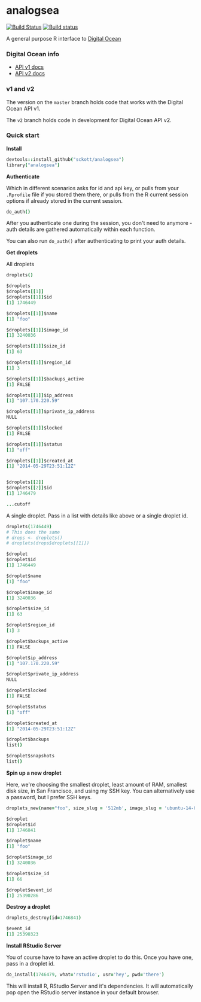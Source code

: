 analogsea
=======

[![Build Status](https://api.travis-ci.org/sckott/analogsea.png)](https://travis-ci.org/sckott/analogsea)
[![Build status](https://ci.appveyor.com/api/projects/status/ll9lcqafuw338q0h/branch/master)](https://ci.appveyor.com/project/sckott/analogsea/branch/master)

A general purpose R interface to [Digital Ocean](https://www.digitalocean.com/)

### Digital Ocean info

+ [API v1 docs](https://developers.digitalocean.com/)
+ [API v2 docs](https://developers.digitalocean.com/v2/)

### v1 and v2

The version on the `master` branch holds code that works with the Digital Ocean API v1.

The `v2` branch holds code in development for Digital Ocean API v2.

### Quick start

__Install__

```coffee
devtools::install_github("sckott/analogsea")
library("analogsea")
```

__Authenticate__

Which in different scenarios asks for id and api key, or pulls from your `.Rprofile` file if you stored them there, or pulls from the R current session options if already stored in the current session.

```coffee
do_auth()
```

After you authenticate one during the session, you don't need to anymore - auth details are gathered automatically within each function.

You can also run `do_auth()` after authenticating to print your auth details.

__Get droplets__

All droplets

```coffee
droplets()
```

```coffee
$droplets
$droplets[[1]]
$droplets[[1]]$id
[1] 1746449

$droplets[[1]]$name
[1] "foo"

$droplets[[1]]$image_id
[1] 3240036

$droplets[[1]]$size_id
[1] 63

$droplets[[1]]$region_id
[1] 3

$droplets[[1]]$backups_active
[1] FALSE

$droplets[[1]]$ip_address
[1] "107.170.220.59"

$droplets[[1]]$private_ip_address
NULL

$droplets[[1]]$locked
[1] FALSE

$droplets[[1]]$status
[1] "off"

$droplets[[1]]$created_at
[1] "2014-05-29T23:51:12Z"


$droplets[[2]]
$droplets[[2]]$id
[1] 1746479

...cutoff
```

A single droplet. Pass in a list with details like above or a single droplet id.

```coffee
droplets(1746449)
# This does the same
# drops <- droplets()
# droplets(drops$droplets[[1]])
```

```coffee
$droplet
$droplet$id
[1] 1746449

$droplet$name
[1] "foo"

$droplet$image_id
[1] 3240036

$droplet$size_id
[1] 63

$droplet$region_id
[1] 3

$droplet$backups_active
[1] FALSE

$droplet$ip_address
[1] "107.170.220.59"

$droplet$private_ip_address
NULL

$droplet$locked
[1] FALSE

$droplet$status
[1] "off"

$droplet$created_at
[1] "2014-05-29T23:51:12Z"

$droplet$backups
list()

$droplet$snapshots
list()
```

__Spin up a new droplet__


Here, we're choosing the smallest droplet, least amount of RAM, smallest disk size, in San Francisco, and using my SSH key. You can alternatively use a password, but I prefer SSH keys.

```coffee
droplets_new(name="foo", size_slug = '512mb', image_slug = 'ubuntu-14-04-x64', region_slug = 'sfo1', ssh_key_ids = 89103)
```

```coffee
$droplet
$droplet$id
[1] 1746841

$droplet$name
[1] "foo"

$droplet$image_id
[1] 3240036

$droplet$size_id
[1] 66

$droplet$event_id
[1] 25390286
```

__Destroy a droplet__


```coffee
droplets_destroy(id=1746841)
```

```coffee
$event_id
[1] 25390323
```


__Install RStudio Server__


You of course have to have an active droplet to do this. Once you have one, pass in a droplet id.

```coffee
do_install(1746479, what='rstudio', usr='hey', pwd='there')
```

This will install R, RStudio Server and it's dependencies. It will automatically pop open the RStudio server instance in your default browser.
